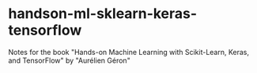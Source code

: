 # handson-ml-sklearn-keras-tensorflow
Notes for the book "Hands-on Machine Learning with Scikit-Learn, Keras, and TensorFlow" by "Aurélien Géron"
